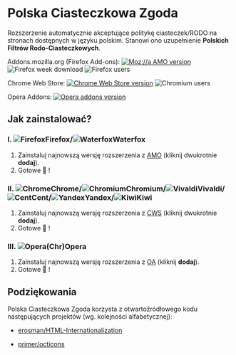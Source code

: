 # Polska Ciasteczkowa Zgoda

Rozszerzenie automatycznie akceptujące politykę ciasteczek/RODO na stronach dostępnych w języku polskim. Stanowi ono uzupełnienie **Polskich Filtrów Rodo-Ciasteczkowych**.

Addons.mozilla.org (Firefox Add-ons): [![Moz://a AMO version](https://img.shields.io/amo/v/polish-cookie-consent.svg "Moz://a AMO version")](https://addons.mozilla.org/pl/firefox/addon/polish-cookie-consent/ "Moz://a AMO version") ![Firefox week download](https://img.shields.io/amo/dw/polish-cookie-consent.svg "Firefox week download")
![Firefox users](https://img.shields.io/amo/users/polish-cookie-consent.svg "Firefox week users")

Chrome Web Store: [![Chrome Web Store version](https://img.shields.io/chrome-web-store/v/bniijddcmabghibaojbkbnngbedopbno.svg "Chrome Web Store version")](https://chrome.google.com/webstore/detail/polish-cookie-consent/bniijddcmabghibaojbkbnngbedopbno?hl=pl "Chrome Web Store version") ![Chromium users](https://img.shields.io/chrome-web-store/users/bniijddcmabghibaojbkbnngbedopbno.svg "Chromium users")

Opera Addons: [![Opera addons version](https://img.shields.io/badge/Opera%20addons-1.33.1-%23007ec6.svg "Opera addons version")](https://addons.opera.com/pl/extensions/details/polish-cookie-consent/ "Opera addons version")

## **Jak zainstalować?**
### **I. ![Firefox][Firefox]Firefox/![Waterfox][Waterfox]Waterfox**
1. Zainstaluj najnowszą wersję rozszerzenia z [AMO](https://addons.mozilla.org/pl/firefox/addon/polish-cookie-consent/) (kliknij dwukrotnie **dodaj**).
2. Gotowe :tada: !

### **II. ![Chrome][Chrome]Chrome/![Chromium][Chromium]Chromium/![Vivaldi][Vivaldi]Vivaldi/![Cent][Cent]Cent/![Yandex][Yandex]Yandex/![Kiwi][Kiwi]Kiwi**
1. Zainstaluj najnowszą wersję rozszerzenia z [CWS](https://chrome.google.com/webstore/detail/polish-cookie-consent/bniijddcmabghibaojbkbnngbedopbno)
(kliknij dwukrotnie **dodaj**).
2. Gotowe :tada: !

### **III. ![Opera][Opera](Chr)Opera**
1. Zainstaluj najnowszą wersję rozszerzenia z [OA](https://addons.opera.com/pl/extensions/details/polish-cookie-consent/) (kliknij **dodaj**).
2. Gotowe :tada: !


[Firefox]: https://cdnjs.cloudflare.com/ajax/libs/browser-logos/51.0.17/firefox/firefox_24x24.png "Mozilla Firefox"
[Waterfox]: https://raw.githubusercontent.com/MrAlex94/Waterfox/master/browser/branding/unofficial/default24.png "Waterfox"
[Chrome]: https://cdnjs.cloudflare.com/ajax/libs/browser-logos/51.0.17/chrome/chrome_24x24.png "Google Chrome"
[Chromium]: https://cdnjs.cloudflare.com/ajax/libs/browser-logos/51.0.17/chromium/chromium_24x24.png "Chromium"
[Vivaldi]: https://cdnjs.cloudflare.com/ajax/libs/browser-logos/51.0.17/vivaldi/vivaldi_24x24.png "Vivaldi"
[Opera]: https://cdnjs.cloudflare.com/ajax/libs/browser-logos/51.0.17/opera/opera_24x24.png "Opera"
[Cent]: https://cdnjs.cloudflare.com/ajax/libs/browser-logos/46.1.0/cent/cent_24x24.png "Cent Browser"
[Yandex]: https://cdnjs.cloudflare.com/ajax/libs/browser-logos/51.0.17/yandex/yandex_24x24.png "Yandex Browser"
[Kiwi]: https://raw.githubusercontent.com/scribblemaniac/browser-logos/41d6542b2d122f5b65d8f259cf5ffbdb3b89831d/src/kiwi/kiwi_24x24.png "Kiwi Browser"


## **Podziękowania**

Polska Ciasteczkowa Zgoda korzysta z otwartoźródłowego kodu następujących projektów (wg. kolejności alfabetycznej):

* [erosman/HTML-Internationalization](https://github.com/erosman/HTML-Internationalization)

* [primer/octicons](https://github.com/primer/octicons/)
